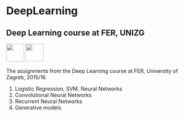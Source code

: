 # DeepLearning
## Deep Learning course at FER, UNIZG

<img src="https://avatars2.githubusercontent.com/u/15658638?v=4&s=400" height=48 width="48"> <img src="https://dn-simplecloud.shiyanlou.com/uid/c4ca4238a0b923820dcc509a6f75849b/1494290227245.png" height=48 width="48">

The assignments from the Deep Learning course at FER, University of Zagreb, 2015/16.

  1. Logistic Regression, SVM, Neural Networks
  2. Convolutional Neural Networks
  3. Recurrent Neural Networks
  4. Generative models
